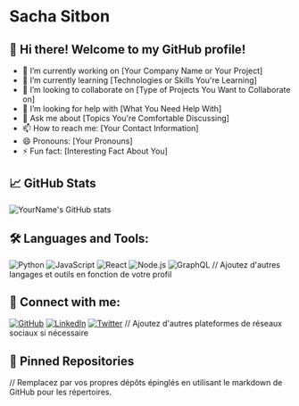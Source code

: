 # Sacha Sitbon 

## 👋 Hi there! Welcome to my GitHub profile!

- 🔭 I’m currently working on [Your Company Name or Your Project]
- 🌱 I’m currently learning [Technologies or Skills You're Learning]
- 👯 I’m looking to collaborate on [Type of Projects You Want to Collaborate on]
- 🤔 I’m looking for help with [What You Need Help With]
- 💬 Ask me about [Topics You're Comfortable Discussing]
- 📫 How to reach me: [Your Contact Information]
- 😄 Pronouns: [Your Pronouns]
- ⚡ Fun fact: [Interesting Fact About You]

## 📈 GitHub Stats

![YourName's GitHub stats](https://github-readme-stats.vercel.app/api?username=yourusername&show_icons=true&theme=radical)

## 🛠️ Languages and Tools:

![Python](https://img.shields.io/badge/-Python-3776AB?style=flat-square&logo=Python)
![JavaScript](https://img.shields.io/badge/-JavaScript-F7DF1E?style=flat-square&logo=javascript)
![React](https://img.shields.io/badge/-React-61DAFB?style=flat-square&logo=react)
![Node.js](https://img.shields.io/badge/-Node.js-339933?style=flat-square&logo=Node.js)
![GraphQL](https://img.shields.io/badge/-GraphQL-E10098?style=flat-square&logo=graphql)
// Ajoutez d'autres langages et outils en fonction de votre profil

## 🔗 Connect with me:

[![GitHub](https://img.shields.io/badge/-GitHub-181717?style=flat-square&logo=github)](https://github.com/yourusername)
[![LinkedIn](https://img.shields.io/badge/-LinkedIn-0077B5?style=flat-square&logo=linkedin)](https://www.linkedin.com/in/yourusername/)
[![Twitter](https://img.shields.io/badge/-Twitter-1DA1F2?style=flat-square&logo=twitter)](https://twitter.com/yourusername)
// Ajoutez d'autres plateformes de réseaux sociaux si nécessaire

## 📌 Pinned Repositories

// Remplacez par vos propres dépôts épinglés en utilisant le markdown de GitHub pour les répertoires.

